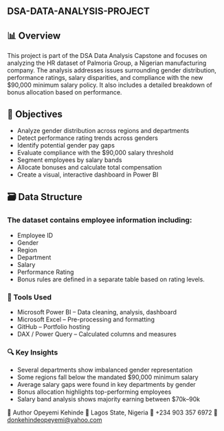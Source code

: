 ## DSA-DATA-ANALYSIS-PROJECT
## 📊 Overview
 This project is part of the DSA Data Analysis Capstone and focuses on analyzing the HR dataset of Palmoria Group, a Nigerian manufacturing company. The analysis addresses issues surrounding gender distribution, performance ratings, salary disparities, and compliance with the new $90,000 minimum salary policy. It also includes a detailed breakdown of bonus allocation based on performance.

## 🎯 Objectives
+ Analyze gender distribution across regions and departments
+ Detect performance rating trends across genders
+ Identify potential gender pay gaps
+ Evaluate compliance with the $90,000 salary threshold
+ Segment employees by salary bands
+ Allocate bonuses and calculate total compensation
+ Create a visual, interactive dashboard in Power BI

## 🗃️ Data Structure
### The dataset contains employee information including:
+ Employee ID
+ Gender
+ Region
+ Department
+ Salary
+ Performance Rating
+ Bonus rules are defined in a separate table based on rating levels.

###  🧰 Tools Used
+ Microsoft Power BI – Data cleaning, analysis, dashboard
+ Microsoft Excel – Pre-processing and formatting
+ GitHub – Portfolio hosting
+ DAX / Power Query – Calculated columns and measures

### 🔍 Key Insights
+ Several departments show imbalanced gender representation
+ Some regions fall below the mandated $90,000 minimum salary
+ Average salary gaps were found in key departments by gender
+ Bonus allocation highlights top-performing employees
+ Salary band analysis shows majority earning between $70k–90k

🙌 Author
Opeyemi Kehinde
📍 Lagos State, Nigeria 📱 +234 903 357 6972 📧 donkehindeopeyemi@yahoo.com


